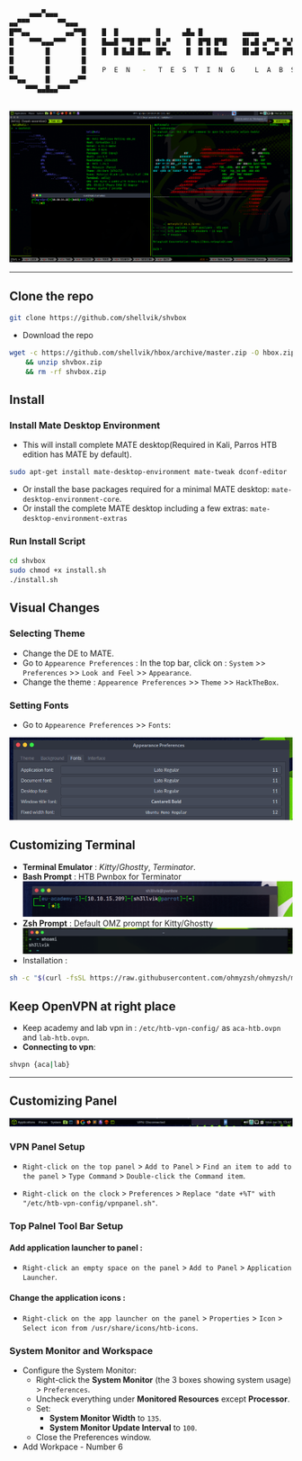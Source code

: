 
```bash
     ▄▄▄▀▄▄▄
▄▄▀▀▀       ▀▀▄▄▄
█▀▀▄▄         ▄▄▀▀█    █  █         ▐▌     ▄█▄ █          ▄▄▄▄
█    ▀▀▀▄▄▄▀▀▀    █    █▄▄█ ▀▀█ █▀▀ ▐▌▄▀    █  █▀█ █▀█    █▌▄█ ▄▀▀▄ ▀▄▀
█        █        █    █  █ █▄█ █▄▄ ▐█▀▄    █  █ █ █▄▄    █▌▄█ ▀▄▄▀ █▀█
█        █        █
█        █        █    P  E  N   -   T  E  S  T  I  N  G     L  A  B  S
▀▀▄▄     █     ▄▄▀▀
    ▀▀▀▄▄█▄▄▀▀▀
    
```
![htb screenshot](src/denv.png?raw=true "pwnbox")

---

## Clone the repo
```bash
git clone https://github.com/shellvik/shvbox
```
- Download the repo
```bash
wget -c https://github.com/shellvik/hbox/archive/master.zip -O hbox.zip 
    && unzip shvbox.zip 
    && rm -rf shvbox.zip
```
## Install
### Install Mate Desktop Environment
- This will install complete MATE desktop(Required in Kali, Parros HTB edition has MATE by default).
```bash
sudo apt-get install mate-desktop-environment mate-tweak dconf-editor
```
- Or install the base packages required for a minimal MATE desktop: `mate-desktop-environment-core`.
- Or install the complete MATE desktop including a few extras: `mate-desktop-environment-extras`

### Run Install Script
```bash
cd shvbox
sudo chmod +x install.sh
./install.sh
```
## Visual Changes
### Selecting Theme
- Change the DE to MATE.
- Go to `Appearence Preferences` : In the top bar, click on : `System` >> `Preferences` >> `Look and Feel` >> `Appearance`.
- Change the theme : `Appearence Preferences` >> `Theme` >> `HackTheBox`.
### Setting Fonts
- Go to `Appearence Preferences` >> `Fonts`: 

![Font Settings](src/font-set.png?raw=true)

## Customizing Terminal
- **Terminal Emulator** : *Kitty*/*Ghostty*, *Terminator*.
- **Bash Prompt** : HTB Pwnbox for Terminator
![Bash-Prompt](src/bash-prompt.png)
- **Zsh Prompt** : Default OMZ prompt for Kitty/Ghostty
![Zsh-Prompt](src/zsh-prompt.png)
- Installation : 
```bash
sh -c "$(curl -fsSL https://raw.githubusercontent.com/ohmyzsh/ohmyzsh/master/tools/install.sh)"
```

## Keep OpenVPN at right place
- Keep academy and lab vpn in : `/etc/htb-vpn-config/` as `aca-htb.ovpn`
and `lab-htb.ovpn`.
- **Connecting to vpn**:
```bash
shvpn {aca|lab}
```
---
## Customizing Panel
![Panel](src/panel-demo.png)
### VPN Panel Setup
- `Right-click on the top panel` > `Add to Panel` > `Find an item to add to the panel` > `Type Command` > `Double-click the Command item`.

- `Right-click on the clock` > `Preferences` > `Replace "date +%T" with "/etc/htb-vpn-config/vpnpanel.sh"`.

### Top Palnel Tool Bar Setup
#### Add application launcher to panel :
- `Right-click an empty space on the panel` > `Add to Panel` > `Application Launcher`.
#### Change the application icons :
- `Right-click on the app launcher on the panel` > `Properties` > `Icon` > `Select icon from /usr/share/icons/htb-icons`.

### System Monitor and Workspace
- Configure the System Monitor:
   - Right-click the **System Monitor** (the 3 boxes showing system usage) > `Preferences`.
   - Uncheck everything under **Monitored Resources** except **Processor**.
   - Set:
     - **System Monitor Width** to `135`.
     - **System Monitor Update Interval** to `100`.
   - Close the Preferences window.
- Add Workpace - Number 6



